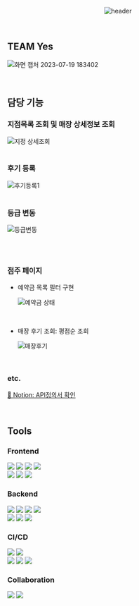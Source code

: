 <div align="center">
    
![header](https://github.com/ssginc-kdt-3team/TeamYesBE/assets/130817438/288e969b-18b1-49a7-8a7a-c2f07c0b2888)
  
</div>

<section>  

<br>

  # TEAM Yes

![화면 캡처 2023-07-19 183402](https://github.com/IHyeonii/shop0409/assets/130817438/4f9bca8b-46e3-4018-a705-f0167d7a13a3)

<br>

## 담당 기능

### 지점목록 조회 및 매장 상세정보 조회
![지정 상세조회](https://github.com/IHyeonii/shop0409/assets/130817438/ab99b40f-83a9-4c99-a3c7-1288246d32f7)
<br>
<br>

### 후기 등록
![후기등록1](https://github.com/IHyeonii/shop0409/assets/130817438/d913af15-96ce-4289-bbef-5030b3e3d13b)
<br>
<br>

### 등급 변동
![등급변동](https://github.com/IHyeonii/shop0409/assets/130817438/6788e546-c0e1-412a-8491-7b49b98476b2)

<br>


<br>

### 점주 페이지
- 예약금 목록 필터 구현

  ![예약금 상태](https://github.com/IHyeonii/shop0409/assets/130817438/39cb3fdb-a4e0-4cfe-8bd1-c7c8d6677ad6)
<br>

- 매장 후기 조회: 평점순 조회
  
  ![매장후기](https://github.com/IHyeonii/shop0409/assets/130817438/8bb38abc-b73b-4352-b995-c598a0896c72)


<br>

### etc.

[📝 Notion: API정의서 확인](https://www.notion.so/TEAM-Yes-64bfc71a9cd742f4834b00aba9e61e59)
    
<br>

   
## Tools

### Frontend
    
<img src="https://img.shields.io/badge/npm-CB3837?style=flat-square&logo=npm&logoColor=white"/>  <img src="https://img.shields.io/badge/HTML-E34F26?style=flat-square&logo=HTML5&logoColor=white"/> <img src="https://img.shields.io/badge/css3-FF6C37?style=flat-square&logo=css3&logoColor=white"/> <img src="https://img.shields.io/badge/JavaScript-F7DF1E?style=flat-square&logo=JavaScript&logoColor=white"/><br>
<img src="https://img.shields.io/badge/React-61DAFB?style=flat-square&logo=React&logoColor=white"/>   <img src="https://img.shields.io/badge/visualstudiocode-007ACC?style=flat-square&logo=visualstudiocode&logoColor=white"/>
<img src="https://img.shields.io/badge/figma-F24E1E?style=flat-square&logo=figma&logoColor=white"/><br>
    
### Backend

<img src="https://img.shields.io/badge/Java-F7DF1E?style=flat-square&logo=Java&logoColor=white"/> <img src="https://img.shields.io/badge/springboot-6DB33F?style=flat-square&logo=springboot&logoColor=white"/> <img src="https://img.shields.io/badge/openjdk-14CC80?style=flat-square&logo=openjdk&logoColor=white"/> <img src="https://img.shields.io/badge/mariadb-003545?style=flat-square&logo=mariadb&logoColor=white"/><br>  <img src="https://img.shields.io/badge/intellijidea-000000?style=flat-square&logo=intellijidea&logoColor=white"/> <img src="https://img.shields.io/badge/gradle-02303A?style=flat-square&logo=Gradle&logoColor=white"/> <img src="https://img.shields.io/badge/postman-FF6C37?style=flat-square&logo=PostMan&logoColor=white"/><br>
    
### CI/CD

<img src="https://img.shields.io/badge/amazonaws-232F3E?style=flat-square&logo=amazonaws&logoColor=white"/>  <img src="https://img.shields.io/badge/amazonapigateway-FF4F8B?style=flat-square&logo=amazonapigateway&logoColor=white"/><br>  <img src="https://img.shields.io/badge/amazonec2-FF9900?style=flat-square&logo=amazonec2&logoColor=white"/>  <img src="https://img.shields.io/badge/amazons3-569A31?style=flat-square&logo=amazons3&logoColor=white"/>  <img src="https://img.shields.io/badge/amazonrds-527FFF?style=flat-square&logo=amazonrds&logoColor=white"/>
<br>
    
### Collaboration 
    
<img src="https://img.shields.io/badge/miro-F39914?style=flat-square&logo=miro&logoColor=white"/>  <img src="https://img.shields.io/badge/github-181717?style=flat-square&logo=github&logoColor=white"/><br><br>
    
  </div>
  </section> 
